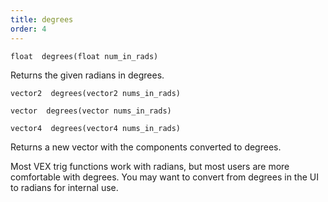 ```yaml
---
title: degrees
order: 4
---
```

`float  degrees(float num_in_rads)`

Returns the given radians in degrees.

`vector2  degrees(vector2 nums_in_rads)`

`vector  degrees(vector nums_in_rads)`

`vector4  degrees(vector4 nums_in_rads)`

Returns a new vector with the components converted to degrees.

Most VEX trig functions work with radians, but most users are more comfortable with degrees. You may want to convert from degrees in the UI to radians for internal use.
